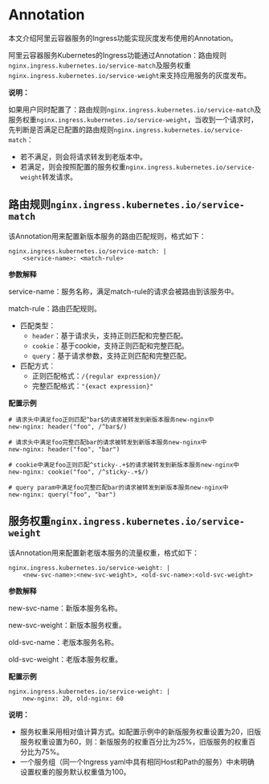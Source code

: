 # Annotation

本文介绍阿里云容器服务的Ingress功能实现灰度发布使用的Annotation。

阿里云容器服务Kubernetes的Ingress功能通过Annotation：路由规则`nginx.ingress.kubernetes.io/service-match`及服务权重`nginx.ingress.kubernetes.io/service-weight`来支持应用服务的灰度发布。

**说明：**

如果用户同时配置了：路由规则`nginx.ingress.kubernetes.io/service-match`及服务权重`nginx.ingress.kubernetes.io/service-weight`，当收到一个请求时，先判断是否满足已配置的路由规则`nginx.ingress.kubernetes.io/service-match`：

-   若不满足，则会将请求转发到老版本中。
-   若满足，则会按照配置的服务权重`nginx.ingress.kubernetes.io/service-weight`转发请求。

## 路由规则`nginx.ingress.kubernetes.io/service-match`

该Annotation用来配置新版本服务的路由匹配规则，格式如下：

```
nginx.ingress.kubernetes.io/service-match: | 
    <service-name>: <match-rule>
```

**参数解释**

service-name：服务名称，满足match-rule的请求会被路由到该服务中。

match-rule：路由匹配规则。

-   匹配类型：
    -   `header`：基于请求头，支持正则匹配和完整匹配。
    -   `cookie`：基于cookie，支持正则匹配和完整匹配。
    -   `query`：基于请求参数，支持正则匹配和完整匹配。
-   匹配方式：
    -   正则匹配格式：`/{regular expression}/`
    -   完整匹配格式：`"{exact expression}"`

**配置示例**

```
# 请求头中满足foo正则匹配^bar$的请求被转发到新版本服务new-nginx中
new-nginx: header("foo", /^bar$/)

# 请求头中满足foo完整匹配bar的请求被转发到新版本服务new-nginx中
new-nginx: header("foo", "bar")

# cookie中满足foo正则匹配^sticky-.+$的请求被转发到新版本服务new-nginx中
new-nginx: cookie("foo", /^sticky-.+$/)

# query param中满足foo完整匹配bar的请求被转发到新版本服务new-nginx中
new-nginx: query("foo", "bar")
```

## 服务权重`nginx.ingress.kubernetes.io/service-weight`

该Annotation用来配置新老版本服务的流量权重，格式如下：

```
nginx.ingress.kubernetes.io/service-weight: | 
    <new-svc-name>:<new-svc-weight>, <old-svc-name>:<old-svc-weight>
```

**参数解释**

new-svc-name：新版本服务名称。

new-svc-weight：新版本服务权重。

old-svc-name：老版本服务名称。

old-svc-weight：老版本服务权重。

**配置示例**

```
nginx.ingress.kubernetes.io/service-weight: | 
    new-nginx: 20, old-nginx: 60
```

**说明：**

-   服务权重采用相对值计算方式。如配置示例中的新版服务权重设置为20，旧版服务权重设置为60，则：新版服务的权重百分比为25%，旧版服务的权重百分比为75%。
-   一个服务组（同一个Ingress yaml中具有相同Host和Path的服务）中未明确设置权重的服务默认权重值为100。

